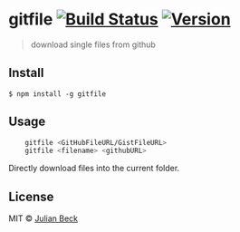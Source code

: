 # gitfile [![Build Status](https://travis-ci.com/jufabeck2202/gitfile.svg?token=1Za7rzts3zF37XsfSaDq&branch=master)](https://travis-ci.com/jufabeck2202/gitfile) [![Version](https://img.shields.io/npm/v/gitfile.svg)](https://www.npmjs.com/package/gitfile)


> download single files from github 


## Install

```
$ npm install -g gitfile
```


## Usage
```bash
    gitfile <GitHubFileURL/GistFileURL>
    gitfile <filename> <githubURL>
```
Directly download files into the current folder.

## License

MIT © [Julian Beck](https://github.com/jufabeck2202)